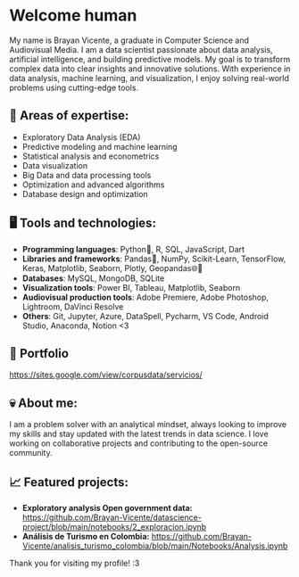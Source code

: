 # Welcome human
My name is Brayan Vicente, a graduate in Computer Science and Audiovisual Media. I am a data scientist passionate about data analysis, artificial intelligence, and building predictive models. My goal is to transform complex data into clear insights and innovative solutions. With experience in data analysis, machine learning, and visualization, I enjoy solving real-world problems using cutting-edge tools.

## 🚀 Areas of expertise:
- Exploratory Data Analysis (EDA)
- Predictive modeling and machine learning
- Statistical analysis and econometrics
- Data visualization
- Big Data and data processing tools
- Optimization and advanced algorithms
- Database design and optimization

## 🖥️ Tools and technologies:
- **Programming languages**: Python🐍, R, SQL, JavaScript, Dart
- **Libraries and frameworks**: Pandas🐼, NumPy, Scikit-Learn, TensorFlow, Keras, Matplotlib, Seaborn, Plotly, Geopandas🌐🐼
- **Databases**: MySQL, MongoDB, SQLite
- **Visualization tools**: Power BI, Tableau, Matplotlib, Seaborn
- **Audiovisual production tools**: Adobe Premiere, Adobe Photoshop, Lightroom, DaVinci Resolve
- **Others**: Git, Jupyter, Azure, DataSpell, Pycharm, VS Code, Android Studio, Anaconda, Notion <3

## 📁 Portfolio
https://sites.google.com/view/corpusdata/servicios/

## 💀 About me:
I am a problem solver with an analytical mindset, always looking to improve my skills and stay updated with the latest trends in data science. I love working on collaborative projects and contributing to the open-source community.

## 📈 Featured projects:
- **Exploratory analysis Open government data:** https://github.com/Brayan-Vicente/datascience-project/blob/main/notebooks/2_exploracion.ipynb
- **Análisis de Turismo en Colombia:** https://github.com/Brayan-Vicente/analisis_turismo_colombia/blob/main/Notebooks/Analysis.ipynb

Thank you for visiting my profile! :3
